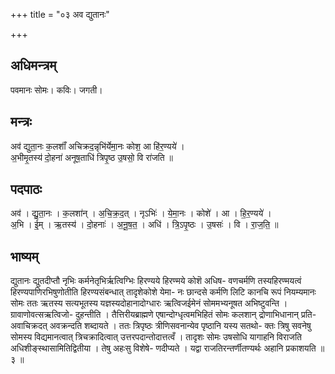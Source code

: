 +++
title = "०३ अव द्युतानः"

+++
## अधिमन्त्रम्
पवमानः सोमः। कविः। जगती।

## मन्त्रः
अव॑ द्युता॒नः क॒लशाँ॑ अचिक्रद॒न्नृभि॑र्येमा॒नः कोश॒ आ हि॑र॒ण्यये॑ ।  
अ॒भीमृ॒तस्य॑ दो॒हना॑ अनूष॒ताधि॑ त्रिपृ॒ष्ठ उ॒षसो॒ वि रा॑जति ॥

## पदपाठः
अव॑ । द्यु॒ता॒नः । क॒लशा॑न् । अ॒चि॒क्र॒द॒त् । नृऽभिः॑ । ये॒मा॒नः । कोशे॑ । आ । हि॒र॒ण्यये॑ ।  
अ॒भि । ई॒म् । ऋ॒तस्य॑ । दो॒हनाः॑ । अ॒नू॒ष॒त॒ । अधि॑ । त्रि॒ऽपृ॒ष्ठः । उ॒षसः॑ । वि । रा॒ज॒ति॒ ॥

## भाष्यम्
द्युतानः द्युतदीप्तौ नृभिः कर्मनेतृभिर्ऋत्विग्भिः हिरण्यये हिरण्मये कोशॆ अधिष- वणचर्मणि तस्यहिरण्मयत्वं हिरण्यपाणिरभिषुणोतीति हिरण्यसंबन्धात् तादृशेकोशे येमा- नः छान्दसे कर्मणि लिटि कानचि रूपं नियम्यमानः सोमः ततः ऋतस्य सत्यभूतस्य यज्ञस्यदोहानादोग्धारः ऋत्विजईमेनं सोममभ्यनूषत अभिष्टुवन्ति । ग्रावाणोवत्सऋत्विजो- दुहन्तीति । तैत्तिरीयब्राह्मणे एषान्दोग्धृत्वमभिहितं सोमः कलशान् द्रोणाभिधानान् प्रति- अवाचिक्रदत् अवक्रन्दति शब्दायते । ततः त्रिपृष्ठः त्रीणिसवनान्येव पृष्ठानि यस्य सतथो- क्तः त्रिषु सवनेषु सोमस्य विद्यमानत्वात् त्रिचक्रादित्वात् उत्तरपदान्तोदात्तत्वँ । तादृशः सोमः उषसोधि यागाहनि विराजति अधिशीङ्स्थासामितिद्वितीया । तेषु अहःसु विशेषे- णदीप्यते । यद्वा राजतिरन्तर्णीतण्यर्थः अहानि प्रकाशयति ॥ ३ ॥